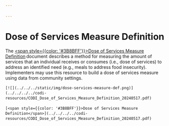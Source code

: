 ```yaml
---

---
```


# Dose of Services Measure Definition

The [<span style={{color: '#3B8BFF'}}>Dose of Services Measure Definition</span>](../../../../codi-resources/CODI_Dose_of_Services_Measure_Definition_20240517.pdf) document describes a method for measuring the amount of services that an individual receives or consumes (i.e., dose of services) to address an identified need (e.g., meals to address food insecurity). Implementers may use this resource to build a dose of services measure using data from community settings. 

<div style={{width: '250px' }}>

    [![](../../../static/img/dose-services-measure-def.png)](../../../../codi-resources/CODI_Dose_of_Services_Measure_Definition_20240517.pdf)
   
    [<span style={{color: '#3B8BFF'}}>Dose of Services Measure Definition</span>](../../../../codi-resources/CODI_Dose_of_Services_Measure_Definition_20240517.pdf)
</div>